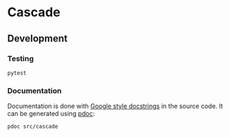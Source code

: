# Cascade

## Development

### Testing

```
pytest
```

### Documentation

Documentation is done with [Google style docstrings](https://google.github.io/styleguide/pyguide.html) in the source code. 
It can be generated using [pdoc](https://pdoc.dev/docs/pdoc.html):

```
pdoc src/cascade
```


